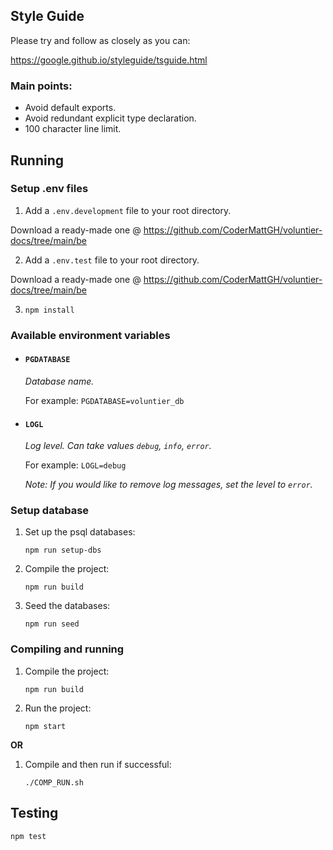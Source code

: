 ## Style Guide

Please try and follow as closely as you can:

https://google.github.io/styleguide/tsguide.html

### Main points:

* Avoid default exports.
* Avoid redundant explicit type declaration.
* 100 character line limit.

## Running

### Setup .env files

1. Add a `.env.development` file to your root directory.

Download a ready-made one @ https://github.com/CoderMattGH/voluntier-docs/tree/main/be

2. Add a `.env.test` file to your root directory.

Download a ready-made one @ https://github.com/CoderMattGH/voluntier-docs/tree/main/be

3. `npm install`

### Available environment variables

* #### `PGDATABASE` 

  *Database name.*

  For example: `PGDATABASE=voluntier_db`


* #### `LOGL`  
  
  *Log level. Can take values `debug`, `info`, `error`.*

  For example: `LOGL=debug`

  *Note: If you would like to remove log messages, set the level to `error`.*


### Setup database

1. Set up the psql databases:

    `npm run setup-dbs`

2. Compile the project:

    `npm run build`

3. Seed the databases:

    `npm run seed`


### Compiling and running

1. Compile the project:

    `npm run build`

2. Run the project:

    `npm start`

**OR**

1. Compile and then run if successful:

    `./COMP_RUN.sh`

## Testing

`npm test`
